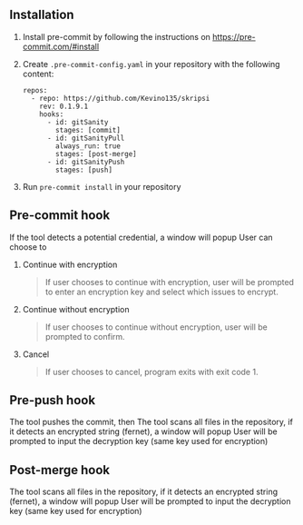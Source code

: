 ## Installation
1. Install pre-commit by following the instructions on https://pre-commit.com/#install
2. Create `.pre-commit-config.yaml` in your repository with the following content:

   ```
   repos:
     - repo: https://github.com/Kevino135/skripsi
       rev: 0.1.9.1
       hooks:
         - id: gitSanity
           stages: [commit]
         - id: gitSanityPull
           always_run: true
           stages: [post-merge]
         - id: gitSanityPush
           stages: [push]
   ```
3. Run `pre-commit install` in your repository

## Pre-commit hook
If the tool detects a potential credential, a window will popup
User can choose to
1. Continue with encryption
   > If user chooses to continue with encryption, user will be prompted to enter an encryption key and select which issues to encrypt.
2. Continue without encryption
   > If user chooses to continue without encryption, user will be prompted to confirm.
3. Cancel
   > If user chooses to cancel, program exits with exit code 1.

## Pre-push hook
The tool pushes the commit, then
The tool scans all files in the repository, if it detects an encrypted string (fernet), a window will popup
User will be prompted to input the decryption key (same key used for encryption)

## Post-merge hook
The tool scans all files in the repository, if it detects an encrypted string (fernet), a window will popup
User will be prompted to input the decryption key (same key used for encryption)
